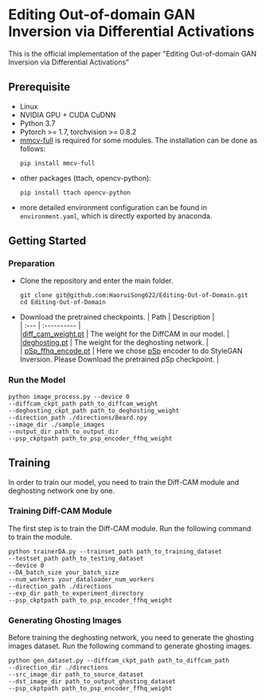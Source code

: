 # Editing Out-of-domain GAN Inversion via Differential Activations

This is the official implementation of the paper "Editing Out-of-domain GAN Inversion via Differential Activations"

## Prerequisite
+ Linux
+ NVIDIA GPU + CUDA CuDNN
+ Python 3.7
+ Pytorch >= 1.7, torchvision >= 0.8.2
+ [mmcv-full](https://github.com/open-mmlab/mmcv) is required for some modules. The installation can be done as follows:
  ```
  pip install mmcv-full
  ```
+ other packages (ttach, opencv-python):
  ```
  pip install ttach opencv-python
  ```
+ more detailed environment configuration can be found in `environment.yaml`, which is directly exported by anaconda.

## Getting Started

### Preparation
+ Clone the repository and enter the main folder.
  ```
  git clone git@github.com:HaoruiSong622/Editing-Out-of-Domain.git
  cd Editing-Out-of-Domain
  ```
+ Download the pretrained checkpoints.
  | Path | Description |  
  | :--- | :---------- |  
  |[diff_cam_weight.pt](https://drive.google.com/file/d/10d4QL4BRNvY-AyxMQhHsnoQ7vZz0Q_Zh/view?usp=sharing)  | The weight for the DiffCAM in our model. |  
  |[deghosting.pt](https://drive.google.com/file/d/1gfb1M8mFl4GlEiQsGDWjJRQ5zetrVbi0/view?usp=sharing)  | The weight for the deghosting network.  |  
  | [pSp_ffhq_encode.pt](https://drive.google.com/file/d/1bMTNWkh5LArlaWSc_wa8VKyq2V42T2z0/view?usp=sharing) | Here we chose [pSp](https://github.com/eladrich/pixel2style2pixel) encoder to do StyleGAN Inversion. Please Download the pretrained pSp checkpoint. |

### Run the Model
```commandline
python image_process.py --device 0
--diffcam_ckpt_path path_to_diffcam_weight
--deghosting_ckpt_path path_to_deghosting_weight
--direction_path ./directions/Beard.npy
--image_dir ./sample_images
--output_dir path_to_output_dir
--psp_ckptpath path_to_psp_encoder_ffhq_weight
```

## Training
In order to train our model, you need to train the Diff-CAM module and 
deghosting network one by one. 
### Training Diff-CAM Module
The first step is to train the Diff-CAM module. Run the following command 
to train the module.
```commandline
python trainerDA.py --trainset_path path_to_training_dataset
--testset_path path_to_testing_dataset
--device 0
--DA_batch_size your_batch_size
--num_workers your_dataloader_num_workers
--direction_path ./directions
--exp_dir path_to_experiment_directory
--psp_ckptpath path_to_psp_encoder_ffhq_weight
```

### Generating Ghosting Images
Before training the deghosting network, you need to generate the ghosting 
images dataset. Run the following command to generate ghosting images.
```commandline
python gen_dataset.py --diffcam_ckpt_path path_to_diffcam_path
--direction_dir ./directions
--src_image_dir path_to_source_dataset
--dst_image_dir path_to_output_ghosting_dataset
--psp_ckptpath path_to_psp_encoder_ffhq_weight
```